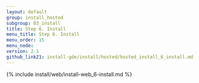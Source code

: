 ```yaml
---
layout: default
group: install_hosted
subgroup: 03_install
title: Step 6. Install
menu_title: Step 6. Install
menu_order: 15
menu_node: 
version: 2.1
github_link21: install-gde/install/hosted/hosted_install_6_install.md
---
```


{% include install/web/install-web_6-install.md %}

